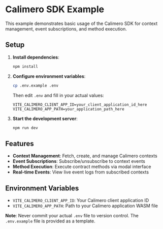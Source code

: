 # Calimero SDK Example

This example demonstrates basic usage of the Calimero SDK for context management, event subscriptions, and method execution.

## Setup

1. **Install dependencies**:

   ```bash
   npm install
   ```

2. **Configure environment variables**:

   ```bash
   cp .env.example .env
   ```

   Then edit `.env` and fill in your actual values:

   ```env
   VITE_CALIMERO_CLIENT_APP_ID=your_client_application_id_here
   VITE_CALIMERO_APP_PATH=your_application_path_here
   ```

3. **Start the development server**:
   ```bash
   npm run dev
   ```

## Features

- **Context Management**: Fetch, create, and manage Calimero contexts
- **Event Subscriptions**: Subscribe/unsubscribe to context events
- **Method Execution**: Execute contract methods via modal interface
- **Real-time Events**: View live event logs from subscribed contexts

## Environment Variables

- `VITE_CALIMERO_CLIENT_APP_ID`: Your Calimero client application ID
- `VITE_CALIMERO_APP_PATH`: Path to your Calimero application WASM file

**Note**: Never commit your actual `.env` file to version control. The `.env.example` file is provided as a template.
